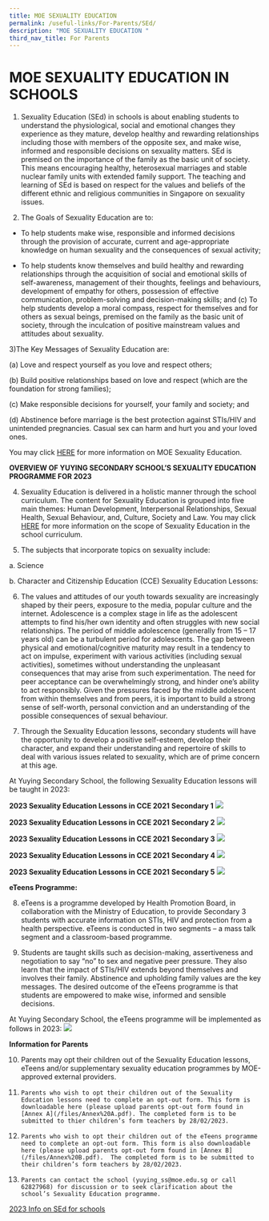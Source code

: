 ```yaml
---
title: MOE SEXUALITY EDUCATION
permalink: /useful-links/For-Parents/SEd/
description: "MOE SEXUALITY EDUCATION "
third_nav_title: For Parents
---
```

# MOE SEXUALITY EDUCATION IN SCHOOLS
1)  Sexuality Education (SEd) in schools is about enabling students to understand the physiological, social and emotional changes they experience as they mature, develop healthy and rewarding relationships including those with members of the opposite sex, and make wise, informed and responsible decisions on sexuality matters. SEd is premised on the importance of the family as the basic unit of society. This means encouraging healthy, heterosexual marriages and stable nuclear family units with extended family support. The teaching and learning of SEd is based on respect for the values and beliefs of the different ethnic and religious communities in Singapore on sexuality issues.


2)	The Goals of Sexuality Education are to:

*  To help students make wise, responsible and informed decisions through the provision of accurate, current and age-appropriate knowledge on human sexuality and the consequences of sexual activity;

* To help students know themselves and build healthy and rewarding relationships through the acquisition of social and emotional skills of self-awareness, management of their thoughts, feelings and behaviours, development of empathy for others, possession of effective communication, problem-solving and decision-making skills; and
(c)	To help students develop a moral compass, respect for themselves and for others as sexual beings, premised on the family as the basic unit of society, through the inculcation of positive mainstream values and attitudes about sexuality. 

3)The Key Messages of Sexuality Education are:

(a)	Love and respect yourself as you love and respect others;

(b)	Build positive relationships based on love and respect (which are the foundation for strong families);

(c)	Make responsible decisions for yourself, your family and society; and

(d)	Abstinence before marriage is the best protection against STIs/HIV and unintended pregnancies. Casual sex can harm and hurt you and your loved ones.


You may click  [HERE](https://go.gov.sg/moe-sexuality-education) for more information on MOE Sexuality Education. 

 
**OVERVIEW OF YUYING SECONDARY SCHOOL’S SEXUALITY EDUCATION PROGRAMME FOR 2023**

4)	Sexuality Education is delivered in a holistic manner through the school curriculum. The content for Sexuality Education is grouped into five main themes: Human Development, Interpersonal Relationships, Sexual Health, Sexual Behaviour, and, Culture, Society and Law. You may click [HERE](https://go.gov.sg/moe-sexuality-education-scope) for more information on the scope of Sexuality Education in the school curriculum.

5)	The subjects that incorporate topics on sexuality include:

a.	Science 

b.	Character and Citizenship Education (CCE)
Sexuality Education Lessons: 

6)	The values and attitudes of our youth towards sexuality are increasingly shaped by their peers, exposure to the media, popular culture and the internet. Adolescence is a complex stage in life as the adolescent attempts to find his/her own identity and often struggles with new social relationships. The period of middle adolescence (generally from 15 – 17 years old) can be a turbulent period for adolescents. The gap between physical and emotional/cognitive maturity may result in a tendency to act on impulse, experiment with various activities (including sexual activities), sometimes without understanding the unpleasant consequences that may arise from such experimentation. The need for peer acceptance can be overwhelmingly strong, and hinder one’s ability to act responsibly.  Given the pressures faced by the middle adolescent from within themselves and from peers, it is important to build a strong sense of self-worth, personal conviction and an understanding of the possible consequences of sexual behaviour. 

7)	Through the Sexuality Education lessons, secondary students will have the opportunity to develop a positive self-esteem, develop their character, and expand their understanding and repertoire of skills to deal with various issues related to sexuality, which are of prime concern at this age. 

At Yuying Secondary School, the following Sexuality Education lessons will be taught in 2023:
       
**2023 Sexuality Education Lessons in CCE 2021**
**Secondary 1**
![](/images/sec1.jpg)


**2023 Sexuality Education Lessons in CCE 2021**
**Secondary 2**
![](/images/sec2.jpg)

**2023 Sexuality Education Lessons in CCE 2021**
**Secondary 3**
![](/images/sec3.jpg)

**2023 Sexuality Education Lessons in CCE 2021**
**Secondary 4**
![](/images/sec4.jpg)

**2023 Sexuality Education Lessons in CCE 2021**
**Secondary 5**
![](/images/sec5.jpg)

**eTeens Programme:**

8)  eTeens is a programme developed by Health Promotion Board, in collaboration with the Ministry of Education, to provide
Secondary 3 students with accurate information on STIs, HIV and protection from a health perspective. eTeens is conducted in two
segments – a mass talk segment and a classroom-based programme.

9)  Students are taught skills such as decision-making, assertiveness and negotiation to say “no” to sex and negative peer pressure. They also learn that the impact of STIs/HIV extends beyond themselves and involves their family. Abstinence and upholding family values are the key messages. The desired outcome of the eTeens programme is that students are empowered to make wise, informed and sensible decisions.

At Yuying Secondary School, the eTeens programme will be implemented as follows in 2023:
![](/images/eteen.jpg)


**Information for Parents**

10)  Parents may opt their children out of the Sexuality Education lessons, eTeens and/or supplementary sexuality education programmes by MOE-approved external providers. 

11) 	Parents who wish to opt their children out of the Sexuality Education lessons need to complete an opt-out form. This form is downloadable here (please upload parents opt-out form found in  [Annex A](/files/Annex%20A.pdf). The completed form is to be submitted to thier children’s form teachers by 28/02/2023. 

12) 	Parents who wish to opt their children out of the eTeens programme need to complete an opt-out form. This form is also downloadable here (please upload parents opt-out form found in [Annex B](/files/Annex%20B.pdf).  The completed form is to be submitted to their children’s form teachers by 28/02/2023.

13) 	Parents can contact the school (yuying_ss@moe.edu.sg or call 62827968) for discussion or to seek clarification about the school’s Sexuality Education programme.

[2023 Info on SEd for schools](/files/2023%20Info%20on%20SEd%20for%20schs%20website%20(Secondary%20Schools).pdf)